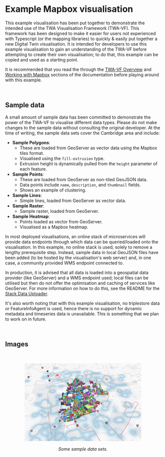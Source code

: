 # Example Mapbox visualisation

This example visualisation has been put together to demonstrate the intended use of the TWA Visualisation Framework (TWA-VF). This framework has been designed to make it easier for users not experienced with Typescript (or the mapping libraries) to quickly & easily put together a new Digital Twin visualisation. It is intended for developers to use this example visualisation to gain an understanding of the TWA-VF before attempting to create their own visualisation; to do that, this example can be copied and used as a starting point.

It is recommended that you read the through the [TWA-VF Overview](../docs/overview.md) and [Working with Mapbox](../docs/mapbox.md) sections of the documentation before playing around with this example.

<br/>

## Sample data

A small amount of sample data has been committed to demonstrate the power of the TWA-VF to visualise different data types. Please do not make changes to the sample data without consulting the original developer. At the time of writing, the sample data sets cover the Cambridge area and include:

- **Sample Polygons**:
  - These are loaded from GeoServer as vector data using the Mapbox tiles format.
  - Visualised using the `fill-extrusion` type.
  - Extrusion height is dynamically pulled from the `height` parameter of each feature.
- **Sample Points**:
  - These are loaded from GeoServer as non-tiled GeoJSON data.
  - Data points include `name`, `description`, and `thumbnail` fields.
  - Shows an example of clustering.
- **Sample Lines**:
  - Simple lines, loaded from GeoServer as vector data.
- **Sample Raster**:
  - Sample raster, loaded from GeoServer.
- **Sample Heatmap**:
  - Points loaded as vector from GeoServer.
  - Visualised as a Mapbox heatmap.

In most deployed visualisations, an online stack of microservices will provide data endpoints through which data can be queried/loaded onto the visualisation. In this example, no online stack is used, solely to remove a lengthy prerequisite step. Instead, sample data in local GeoJSON files have been added (to be hosted by the visualisation's web server) and, in one case, a community provided WMS endpoint connected to.

In production, it is advised that all data is loaded into a geospatial data provider (like GeoServer) and a WMS endpoint used; local files can be utilised but then do not offer the optimisation and caching of services like GeoServer. For more information on how to do this, see the README for the [Stack Data Uploader](https://github.com/TheWorldAvatar/stack/tree/main/stack-data-uploader).

It's also worth noting that with this example visualisation, no triplestore data or FeatureInfoAgent is used, hence there is no support for dynamic metadata and timeseries data is unavailable. This is something that we plan to work on in future.

<br/>

## Images

<br/>
<p align="center">
 <img src="../docs/img/sample-cambridge.JPG" alt="Some sample data sets." width="75%"/>
</p>
<p align="center">
 <em>Some sample data sets.</em><br/><br/><br/>
</p>
